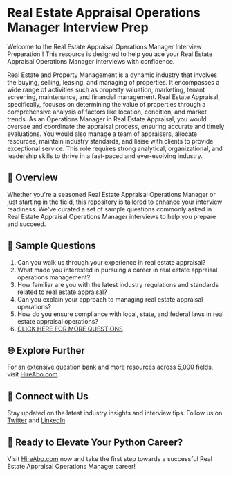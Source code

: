 # Real Estate Appraisal Operations Manager Interview Prep

Welcome to the Real Estate Appraisal Operations Manager Interview Preparation ! This resource is designed to help you ace your Real Estate Appraisal Operations Manager interviews with confidence.

Real Estate and Property Management is a dynamic industry that involves the buying, selling, leasing, and managing of properties. It encompasses a wide range of activities such as property valuation, marketing, tenant screening, maintenance, and financial management. Real Estate Appraisal, specifically, focuses on determining the value of properties through a comprehensive analysis of factors like location, condition, and market trends. As an Operations Manager in Real Estate Appraisal, you would oversee and coordinate the appraisal process, ensuring accurate and timely evaluations. You would also manage a team of appraisers, allocate resources, maintain industry standards, and liaise with clients to provide exceptional service. This role requires strong analytical, organizational, and leadership skills to thrive in a fast-paced and ever-evolving industry.

## 🚀 Overview

Whether you're a seasoned Real Estate Appraisal Operations Manager or just starting in the field, this repository is tailored to enhance your interview readiness. We've curated a set of sample questions commonly asked in Real Estate Appraisal Operations Manager interviews to help you prepare and succeed.

## 📝 Sample Questions

1. Can you walk us through your experience in real estate appraisal?
2. What made you interested in pursuing a career in real estate appraisal operations management?
3. How familiar are you with the latest industry regulations and standards related to real estate appraisal?
4. Can you explain your approach to managing real estate appraisal operations?
5. How do you ensure compliance with local, state, and federal laws in real estate appraisal operations?
6. [CLICK HERE FOR MORE QUESTIONS](https://hireabo.com/job/21_2_15/Real%20Estate%20Appraisal%20Operations%20Manager)

## 🌐 Explore Further

For an extensive question bank and more resources across 5,000 fields, visit [HireAbo.com](https://www.hireabo.com).

## 📱 Connect with Us

Stay updated on the latest industry insights and interview tips. Follow us on [Twitter](https://twitter.com/hireabo) and [LinkedIn](https://www.linkedin.com/in/hire-abo-3609972a8/).

## 🚀 Ready to Elevate Your Python Career?

Visit [HireAbo.com](https://www.hireabo.com) now and take the first step towards a successful Real Estate Appraisal Operations Manager career!